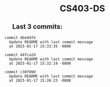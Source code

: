 <h1 style="text-align:center;">CS403-DS</h1>

## &nbsp;&nbsp;&nbsp;&nbsp;&nbsp;Last 3 commits:

```
commit dbe9df4
  Update README with last commit message
  at 2025-01-17 15:33:35 -0800
```


```
commit 44fca2d
  Update README with last commit message
  at 2025-01-17 15:32:19 -0800
```


```
commit c38f00d
  Update README with last commit message
  at 2025-01-17 15:26:23 -0800
```
